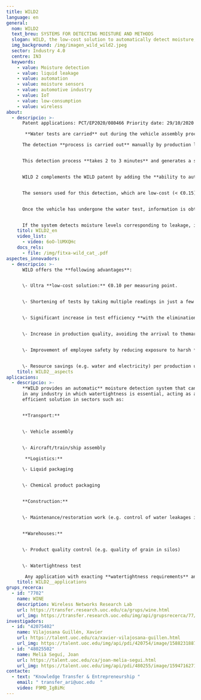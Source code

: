 ```yaml
---
title: WILD2
language: en
general:
  nom: WILD2
  text_breu: SYSTEMS FOR DETECTING MOISTURE AND METHODS
  slogan: WILD, the low-cost solution to automatically detect moisture, even in motion
  img_background: /img/imagen_wild_wild2.jpeg
  sector: Industry 4.0
  centre: IN3
  keywords:
    - value: Moisture detection
    - value: liquid leakage
    - value: automation
    - value: moisture sensors
    - value: automotive industry
    - value: IoT
    - value: low-consumption
    - value: wireless
about:
  - descripcio: >-
      Patent applications: PCT/EP2020/080466 Priority date: 29/10/2020

       **Water tests are carried** out during the vehicle assembly process to test watertightness and detect possible entries of water into the vehicle caused by holes or scratched or poorly attached parts. 

      The detection **process is carried out** manually by production line operators using moisture sensors. 


      This detection process **takes 2 to 3 minutes** and generates a significant bottleneck in the automated production line. 


      WILD 2 complements the WILD patent by adding the **ability to automatically** detect water leakages inside the vehicle while it is in motion. 


      The sensors used for this detection, which are low-cost (< €0.15), wireless, battery-free and based on commercial UHF RFID tags, are previously installed either by the suppliers or during the **manufacturing process.** 


      Once the vehicle has undergone the water test, information is obtained from the sensors via RFID **readers to determine** whether there is a water leakage. 


      If the system detects moisture levels corresponding to leakage, it automatically locates its position and **informs the operator** without the need for any direct intervention.
    titol: WILD2_en
    video_list:
      - video: 6oO-lUMXQHc
    docs_rels:
      - file: /img/fitxa-wild_cat_.pdf
aspectes_innovadors:
  - descripcio: >-
      WILD offers the **following advantages**:


      \- Ultra **low-cost solution:** €0.10 per measuring point. 


      \- Shortening of tests by taking multiple readings in just a few seconds, reducing manufacturing times and **enabling measurement** in motion. 


      \- Significant increase in test efficiency **with the elimination of errors** caused by human intervention. 


      \- Increase in production quality, avoiding the arrival to themarket of products with water leakage issues. 


      \- Improvement of employee safety by reducing exposure to harsh **working environments.** 


      \- Resource savings (e.g. water and electricity) per production unit.
    titol: WILD2__aspects
aplicacions:
  - descripcio: >-
      **WILD provides an automatic** moisture detection system that can be used
      in any industry in which watertightness is essential, acting as an
      efficient solution in sectors such as: 


      **Transport:**


      \- Vehicle assembly 


      \- Aircraft/train/ship assembly

       **Logistics:** 

      \- Liquid packaging 


      \- Chemical product packaging 


      **Construction:** 


      \- Maintenance/restoration work (e.g. control of water leakages in cracks) 


      **Warehouses:** 


      \- Product quality control (e.g. quality of grain in silos)


      \- Watertightness test

       Any application with exacting **watertightness requirements** and accessibility problems
    titol: WILD2__applications
grups_recerca:
  - id: "7702"
    name: WINE
    description: Wireless Networks Research Lab
    url: https://transfer.research.uoc.edu/ca/grups/wine.html
    url_img: https://transfer.research.uoc.edu/img/api/grupsrecerca/77/image/1594216262171
investigadors:
  - id: "42075402"
    name: Vilajosana Guillén, Xavier
    url: https://talent.uoc.edu/ca/xavier-vilajosana-guillen.html
    url_img: https://talent.uoc.edu/img/api/pdi/420754/image/1588231887989
  - id: "48025502"
    name: Melià Seguí, Joan
    url: https://talent.uoc.edu/ca/joan-melia-segui.html
    url_img: https://talent.uoc.edu/img/api/pdi/480255/image/1594716271366
contacte:
  - text: "Knowledge Transfer & Entrepreneurship "
    email: " transfer_ari@uoc.edu  "
    video: F9MD_IgBiMc
---
```

